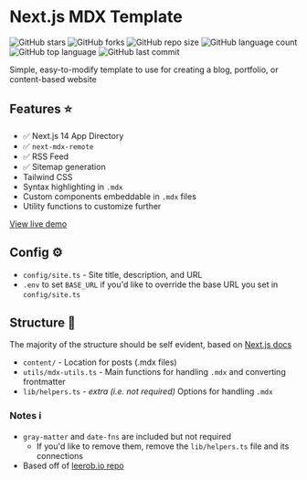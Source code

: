 # Next.js MDX Template

![GitHub stars](https://img.shields.io/github/stars/travisvn/next-mdx-template?style=social)
![GitHub forks](https://img.shields.io/github/forks/travisvn/next-mdx-template?style=social)
![GitHub repo size](https://img.shields.io/github/repo-size/travisvn/next-mdx-template)
![GitHub language count](https://img.shields.io/github/languages/count/travisvn/next-mdx-template)
![GitHub top language](https://img.shields.io/github/languages/top/travisvn/next-mdx-template)
![GitHub last commit](https://img.shields.io/github/last-commit/travisvn/next-mdx-template?color=red)

Simple, easy-to-modify template to use for creating a blog, portfolio, or content-based website

## Features ⭐️
- :white_check_mark: Next.js 14 App Directory
- :white_check_mark: `next-mdx-remote` 
- :white_check_mark: RSS Feed
- :white_check_mark: Sitemap generation
- Tailwind CSS
- Syntax highlighting in `.mdx`
- Custom components embeddable in `.mdx` files
- Utility functions to customize further

[View live demo](https://next-mdx-template.vercel.app/)

## Config ⚙️
- `config/site.ts` - Site title, description, and URL
- `.env` to set `BASE_URL` if you'd like to override the base URL you set in `config/site.ts`

## Structure 📂

The majority of the structure should be self evident, based on [Next.js docs](https://nextjs.org/docs)

- `content/` - Location for posts (.mdx files)
- `utils/mdx-utils.ts` - Main functions for handling `.mdx` and converting frontmatter
- `lib/helpers.ts` - _extra (i.e. not required)_ Options for handling `.mdx`

### Notes ℹ️

- `gray-matter` and `date-fns` are included but not required
  - If you'd like to remove them, remove the `lib/helpers.ts` file and its connections
- Based off of [leerob.io repo](https://github.com/leerob/leerob.io)
